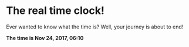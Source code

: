 # The real time clock!

Ever wanted to know what the time is? Well, your journey is about to end!

**The time is Nov 24, 2017, 06:10**